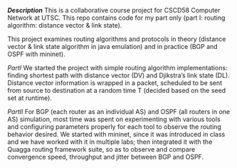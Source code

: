 ***Description***
This is a collaborative course project for CSCD58 Computer Network at UTSC. This repo contains code for my part only (part I: routing algorithm: distance vector & link state).

This project examines routing algorithms and protocols in theory (distance vector & link state
algorithm in java emulation) and in practice (BGP and OSPF with mininet).

*PartI*
We started the project with simple routing algorithm implementations: finding shortest path
with distance vector (DV) and Djikstra’s link state (DL). Distance vector information is
wrapped in a packet, scheduled to be sent from source to destination at a random time T
(decided based on the seed set at runtime).

*PartII*
For BGP (each router as an individual AS) and OSPF (all routers in one AS) simulation,
most time was spent on experimenting with various tools and configuring parameters
properly for each tool to observe the routing behavior desired. We started with mininet, since
it was introduced in class and we have worked with it in multiple labs; then integrated it with
the Quagga routing framework suite, so as to observe and compare convergence speed,
throughput and jitter between BGP and OSPF.
